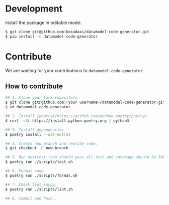 # Development

Install the package in editable mode:

```sh
$ git clone git@github.com:koxudaxi/datamodel-code-generator.git
$ pip install -e datamodel-code-generator
```

# Contribute

We are waiting for your contributions to `datamodel-code-generator`.

## How to contribute

```bash
## 1. Clone your fork repository
$ git clone git@github.com:<your username>/datamodel-code-generator.git
$ cd datamodel-code-generator

## 2. Install [poetry](https://github.com/python-poetry/poetry)
$ curl -sSL https://install.python-poetry.org | python3 - 

## 3. Install dependencies
$ poetry install --all-extras

## 4. Create new branch and rewrite code.
$ git checkout -b new-branch

## 5. Run unittest (you should pass all test and coverage should be 100%)
$ poetry run ./scripts/test.sh

## 6. Format code
$ poetry run ./scripts/format.sh

## 7. Check lint (mypy)
$ poetry run ./scripts/lint.sh

## 8. Commit and Push...
```
